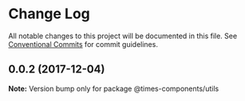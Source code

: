 # Change Log

All notable changes to this project will be documented in this file.
See [Conventional Commits](https://conventionalcommits.org) for commit guidelines.

<a name="0.0.2"></a>
## 0.0.2 (2017-12-04)




**Note:** Version bump only for package @times-components/utils
